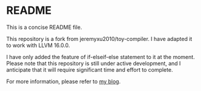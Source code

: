 # README
This is a concise README file.

This repository is a fork from jeremyxu2010/toy-compiler. I have adapted it to work with LLVM 16.0.0.

I have only added the feature of if-elseif-else statement to it at the moment. Please note that this repository is still under active development, and I anticipate that it will require significant time and effort to complete.

For more information, please refer to [my blog](tengwu.github.io).
